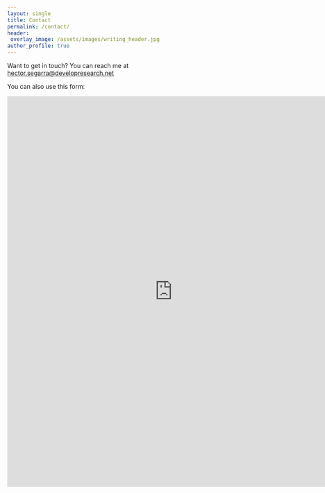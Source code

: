 ```yaml
---
layout: single
title: Contact
permalink: /contact/
header:
 overlay_image: /assets/images/writing_header.jpg
author_profile: true
--- 
```


Want to get in touch? You can reach me at [hector.segarra@developresearch.net](hector.segarra@developresearch.net)

You can also use this form:
<iframe src="https://docs.google.com/a/developresearch.net/forms/d/e/1FAIpQLSdu1g0vntSOqLf3UikbZI0AIp3_uoLWlsPArSiqUDpBj05UjA/viewform?embedded=true" width="760" height="900" frameborder="0" marginheight="0" marginwidth="0">Loading...</iframe>

